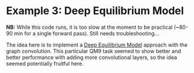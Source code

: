 # Example 3: Deep Equilibrium Model

**NB:** While this code runs, it is too slow at the moment to be practical (~80-90 min for a single forward pass). Still needs troubleshooting...

The idea here is to implement a [Deep Equilibrium Model](https://arxiv.org/abs/1909.01377) approach with the graph convolution. This particular QM9 task seemed to show better and better performance with adding more convolutional layers, so the idea seemed potentially fruitful here.